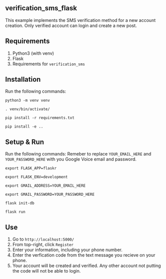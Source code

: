 ## verification_sms_flask

This example implements the SMS verification method for a new account creation. Only verified account can login and create a new post.

## Requirements

1. Python3 (with venv)
2. Flask
3. Requirements for `verification_sms`


## Installation

Run the following commands:
```
python3 -m venv venv
```
```
. venv/bin/activate/
```

```
pip install -r requirements.txt
```

```
pip install -e ..
```

## Setup & Run
Run the following commands:
Remeber to replace `YOUR_EMAIL_HERE` and `YOUR_PASSWORD_HERE` with you Google Voice email and password.

```
export FLASK_APP=flaskr
```
```
export FLASK_ENV=development
```
```
export GMAIL_ADDRESS=YOUR_EMAIL_HERE
```
```
export GMAIL_PASSWORD=YOUR_PASSWORD_HERE
```
```
flask init-db
```
```
flask run
```

## Use

1. Go to `http://localhost:5000/`
2. From top-right, click `Register`
3. Enter your information, including your phone number.
4. Enter the verfication code from the text message you recieve on your phone.
5. Your account will be created and verified. Any other account not putting the code will not be able to login.